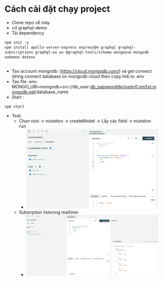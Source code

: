 # Cách cài đặt chạy project

- Clone repo về máy
- cd graphql-demo
- Tải dependency

```
npm init -y
npm install apollo-server-express express@4 graphql graphql-subscriptions graphql-ws ws @graphql-tools/schema mongoose mongodb nodemon dotenv


```

- Tao account mongodb: (https://cloud.mongodb.com/) và get connect string connect database on mongodb cloud then copy link to .env
- Tao file .env: MONGO_URI=mongodb+srv://db_user:db_password@cluster0.nm5xt.mongodb.net/database_name
- Start :

```
npm start
```

- Test:
  - Chọn root -> mutation -> createModel -> Lấy các field -> mutation run
    - ![alt text](image.png)
  - Subsription listening realtime:
    - ![alt text](image-1.png)

